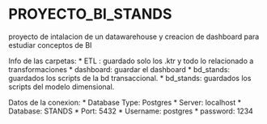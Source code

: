 # PROYECTO_BI_STANDS
proyecto de intalacion de un datawarehouse y creacion de dashboard para estudiar conceptos de BI

Info de las carpetas:
    * ETL : guardado solo los .ktr y todo lo relacionado a transformaciones
    * dashboard: guardar el dashboard
    * bd_stands: guardados los scripts de la bd transaccional.
    * bd_stands: guardados los scripts del modelo dimensional.

Datos de la conexion:
    * Database Type: Postgres
    * Server: localhost
    * Database: STANDS
    * Port: 5432
    * Username: postgres
    * password: 1234


